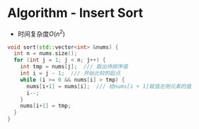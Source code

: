 # Algorithm - Insert Sort

- 时间复杂度$O(n^2)$

```c++
void sort(std::vector<int> &nums) {  
  int n = nums.size();  
  for (int j = 1; j < n; j++) {  
    int tmp = nums[j];  /// 取出待排序值
    int i = j - 1;  /// 开始比较的起点
    while (i >= 0 && nums[i] > tmp) {  
      nums[i+1] = nums[i];  /// 给nums[i + 1]赋值左侧元素的值
      i--;  
    }  
    nums[i+1] = tmp;  
  }  
}
```
